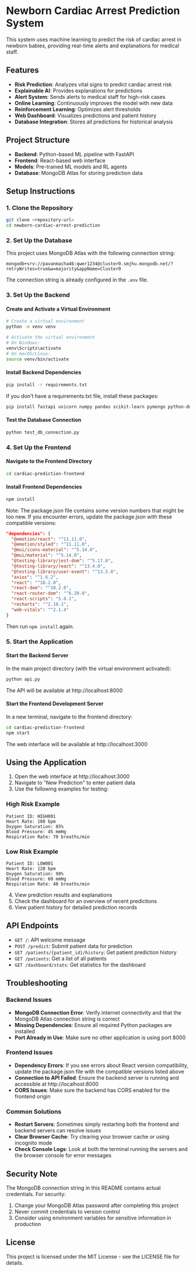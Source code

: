 # Newborn Cardiac Arrest Prediction System

This system uses machine learning to predict the risk of cardiac arrest in newborn babies, providing real-time alerts and explanations for medical staff.

## Features

- **Risk Prediction**: Analyzes vital signs to predict cardiac arrest risk
- **Explainable AI**: Provides explanations for predictions
- **Alert System**: Sends alerts to medical staff for high-risk cases
- **Online Learning**: Continuously improves the model with new data
- **Reinforcement Learning**: Optimizes alert thresholds
- **Web Dashboard**: Visualizes predictions and patient history
- **Database Integration**: Stores all predictions for historical analysis

## Project Structure

- **Backend**: Python-based ML pipeline with FastAPI
- **Frontend**: React-based web interface
- **Models**: Pre-trained ML models and RL agents
- **Database**: MongoDB Atlas for storing prediction data

## Setup Instructions

### 1. Clone the Repository

```bash
git clone <repository-url>
cd newborn-cardiac-arrest-prediction
```

### 2. Set Up the Database

This project uses MongoDB Atlas with the following connection string:

```
mongodb+srv://pavanmacha46:qwer1234@cluster0.smjhu.mongodb.net/?retryWrites=true&w=majority&appName=Cluster0
```

The connection string is already configured in the `.env` file.

### 3. Set Up the Backend

#### Create and Activate a Virtual Environment

```bash
# Create a virtual environment
python -m venv venv

# Activate the virtual environment
# On Windows:
venv\Scripts\activate
# On macOS/Linux:
source venv/bin/activate
```

#### Install Backend Dependencies

```bash
pip install -r requirements.txt
```

If you don't have a requirements.txt file, install these packages:

```bash
pip install fastapi uvicorn numpy pandas scikit-learn pymongo python-dotenv twilio stable-baselines3 shap
```

#### Test the Database Connection

```bash
python test_db_connection.py
```

### 4. Set Up the Frontend

#### Navigate to the Frontend Directory

```bash
cd cardiac-prediction-frontend
```

#### Install Frontend Dependencies

```bash
npm install
```

Note: The package.json file contains some version numbers that might be too new. If you encounter errors, update the package.json with these compatible versions:

```json
"dependencies": {
  "@emotion/react": "^11.11.0",
  "@emotion/styled": "^11.11.0",
  "@mui/icons-material": "^5.14.0",
  "@mui/material": "^5.14.0",
  "@testing-library/jest-dom": "^5.17.0",
  "@testing-library/react": "^13.4.0",
  "@testing-library/user-event": "^13.5.0",
  "axios": "^1.6.2",
  "react": "^18.2.0",
  "react-dom": "^18.2.0",
  "react-router-dom": "^6.20.0",
  "react-scripts": "5.0.1",
  "recharts": "^2.10.1",
  "web-vitals": "^2.1.4"
}
```

Then run `npm install` again.

### 5. Start the Application

#### Start the Backend Server

In the main project directory (with the virtual environment activated):

```bash
python api.py
```

The API will be available at http://localhost:8000

#### Start the Frontend Development Server

In a new terminal, navigate to the frontend directory:

```bash
cd cardiac-prediction-frontend
npm start
```

The web interface will be available at http://localhost:3000

## Using the Application

1. Open the web interface at http://localhost:3000
2. Navigate to "New Prediction" to enter patient data
3. Use the following examples for testing:

### High Risk Example
```
Patient ID: HIGH001
Heart Rate: 180 bpm
Oxygen Saturation: 85%
Blood Pressure: 45 mmHg
Respiration Rate: 70 breaths/min
```

### Low Risk Example
```
Patient ID: LOW001
Heart Rate: 120 bpm
Oxygen Saturation: 98%
Blood Pressure: 60 mmHg
Respiration Rate: 40 breaths/min
```

4. View prediction results and explanations
5. Check the dashboard for an overview of recent predictions
6. View patient history for detailed prediction records

## API Endpoints

- `GET /`: API welcome message
- `POST /predict`: Submit patient data for prediction
- `GET /patients/{patient_id}/history`: Get patient prediction history
- `GET /patients`: Get a list of all patients
- `GET /dashboard/stats`: Get statistics for the dashboard

## Troubleshooting

### Backend Issues

- **MongoDB Connection Error**: Verify internet connectivity and that the MongoDB Atlas connection string is correct
- **Missing Dependencies**: Ensure all required Python packages are installed
- **Port Already in Use**: Make sure no other application is using port 8000

### Frontend Issues

- **Dependency Errors**: If you see errors about React version compatibility, update the package.json file with the compatible versions listed above
- **Connection to API Failed**: Ensure the backend server is running and accessible at http://localhost:8000
- **CORS Issues**: Make sure the backend has CORS enabled for the frontend origin

### Common Solutions

- **Restart Servers**: Sometimes simply restarting both the frontend and backend servers can resolve issues
- **Clear Browser Cache**: Try clearing your browser cache or using incognito mode
- **Check Console Logs**: Look at both the terminal running the servers and the browser console for error messages

## Security Note

The MongoDB connection string in this README contains actual credentials. For security:

1. Change your MongoDB Atlas password after completing this project
2. Never commit credentials to version control
3. Consider using environment variables for sensitive information in production

## License

This project is licensed under the MIT License - see the LICENSE file for details.